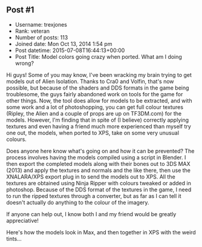 ## Post #1
- Username: trexjones
- Rank: veteran
- Number of posts: 113
- Joined date: Mon Oct 13, 2014 1:54 pm
- Post datetime: 2015-07-08T16:44:13+00:00
- Post Title: Model colors going crazy when ported. What am I doing wrong?

Hi guys! Some of you may know, I've been wracking my brain trying to get models out of Alien Isolation. Thanks to Cra0 and Volfin, that's now possible, but because of the shaders and DDS formats in the game being troublesome, the guys fairly abandoned work on tools for the game for other things. Now, the tool does allow for models to be extracted, and with some work and a lot of photoshopping, you can get full colour textures (Ripley, the Alien and a couple of props are up on TF3DM.com) for the models. However, I'm finding that in spite of (I believe) correctly applying textures and even having a friend much more experienced than myself try one out, the models, when ported to XPS, take on some very unusual colours.

Does anyone here know what's going on and how it can be prevented? The process involves having the models compiled using a script in Blender. I then export the completed models along with their bones out to 3DS MAX (2013) and apply the textures and normals and the like there, then use the XNALARA/XPS export plug in to send the models out to XPS. All the textures are obtained using Ninja Ripper with colours tweaked or added in photoshop. Because of the DDS format of the textures in the game, I need to run the ripped textures through a converter, but as far as I can tell it doesn't actually do anything to the colour of the imagery. 

If anyone can help out, I know both I and my friend would be greatly appreciative! 

Here's how the models look in Max, and then together in XPS with the weird tints...
